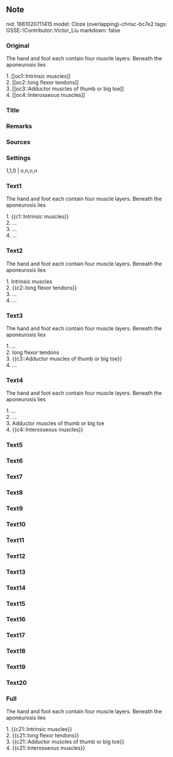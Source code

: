## Note
nid: 1661020711415
model: Cloze (overlapping)-chrisc-bc7e2
tags: GSSE::!Contributor::Victor_Liu
markdown: false

### Original
The hand and foot each contain four muscle layers. Beneath the
aponeurosis lies
<div>
  1. [[oc1::Intrinsic muscles]]
</div>
<div>
  2. [[oc2::long flexor tendons]]
</div>
<div>
  3. [[oc3::Adductor muscles of thumb or big toe]]
</div>
<div>
  4. [[oc4::Interosseous muscles]]
</div>

### Title


### Remarks


### Sources


### Settings
1,1,0 | n,n,n,n

### Text1
The hand and foot each contain four muscle layers. Beneath the
aponeurosis lies
<div>
  1. {{c1::Intrinsic muscles}}
</div>
<div>
  2. ...
</div>
<div>
  3. ...
</div>
<div>
  4. ...
</div>

### Text2
The hand and foot each contain four muscle layers. Beneath the
aponeurosis lies
<div>
  1. Intrinsic muscles
</div>
<div>
  2. {{c2::long flexor tendons}}
</div>
<div>
  3. ...
</div>
<div>
  4. ...
</div>

### Text3
The hand and foot each contain four muscle layers. Beneath the
aponeurosis lies
<div>
  1. ...
</div>
<div>
  2. long flexor tendons
</div>
<div>
  3. {{c3::Adductor muscles of thumb or big toe}}
</div>
<div>
  4. ...
</div>

### Text4
The hand and foot each contain four muscle layers. Beneath the
aponeurosis lies
<div>
  1. ...
</div>
<div>
  2. ...
</div>
<div>
  3. Adductor muscles of thumb or big toe
</div>
<div>
  4. {{c4::Interosseous muscles}}
</div>

### Text5


### Text6


### Text7


### Text8


### Text9


### Text10


### Text11


### Text12


### Text13


### Text14


### Text15


### Text16


### Text17


### Text18


### Text19


### Text20


### Full
The hand and foot each contain four muscle layers. Beneath the
aponeurosis lies
<div>
  1. {{c21::Intrinsic muscles}}
</div>
<div>
  2. {{c21::long flexor tendons}}
</div>
<div>
  3. {{c21::Adductor muscles of thumb or big toe}}
</div>
<div>
  4. {{c21::Interosseous muscles}}
</div>
